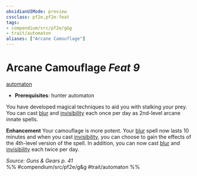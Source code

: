 ```yaml
---
obsidianUIMode: preview
cssclass: pf2e,pf2e-feat
tags:
- compendium/src/pf2e/g&g
- trait/automaton
aliases: ["Arcane Camouflage"]
---
```

# Arcane Camouflage  *Feat 9*  
[automaton](/rules/traits/automaton-g-g.md)  

- **Prerequisites**: hunter automaton

You have developed magical techniques to aid you with stalking your prey. You can cast [blur](/compendium/spells/blur.md) and [invisibility](/compendium/spells/invisibility.md) each once per day as 2nd-level arcane innate spells.

**Enhancement** Your camouflage is more potent. Your [blur](/compendium/spells/blur.md) spell now lasts 10 minutes and when you cast [invisibility](/compendium/spells/invisibility.md), you can choose to gain the effects of the 4th-level version of the spell. In addition, you can now cast [blur](/compendium/spells/blur.md) and [invisibility](/compendium/spells/invisibility.md) each twice per day.

*Source: Guns & Gears p. 41*  
%% #compendium/src/pf2e/g&g #trait/automaton %%